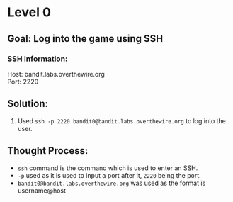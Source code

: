 # Level 0

## Goal: Log into the game using SSH

### SSH Information:

Host: bandit.labs.overthewire.org<br>
Port: 2220

## Solution:
1. Used ```ssh -p 2220 bandit0@bandit.labs.overthewire.org``` to log into the user.

## Thought Process:
- ```ssh``` command is the command which is used to enter an SSH.
- ```-p``` used as it is used to input a port after it, ```2220``` being the port.
- ```bandit0@bandit.labs.overthewire.org``` was used as the format is username@host
